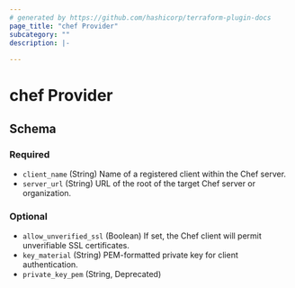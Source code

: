 ```yaml
---
# generated by https://github.com/hashicorp/terraform-plugin-docs
page_title: "chef Provider"
subcategory: ""
description: |-
  
---
```


# chef Provider





<!-- schema generated by tfplugindocs -->
## Schema

### Required

- `client_name` (String) Name of a registered client within the Chef server.
- `server_url` (String) URL of the root of the target Chef server or organization.

### Optional

- `allow_unverified_ssl` (Boolean) If set, the Chef client will permit unverifiable SSL certificates.
- `key_material` (String) PEM-formatted private key for client authentication.
- `private_key_pem` (String, Deprecated)
